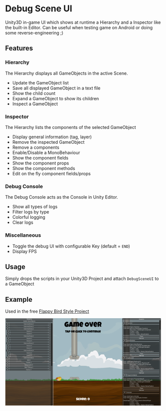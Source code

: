 # Debug Scene UI
Unity3D in-game UI which shows at runtime a Hierarchy and a Inspector like the built-in Editor.
Can be useful when testing game on Android or doing some reverse-engineering ;)

## Features

### Hierarchy
The Hierarchy displays all GameObjects in the active Scene.

- Update the GameObject list
- Save all displayed GameObject in a text file
- Show the child count
- Expand a GameObject to show its children
- Inspect a GameObject

### Inspector
The Hierarchy lists the components of the selected GameObject
- Display general information (tag, layer)
- Remove the inspected GameObject
- Remove a components
- Enable/Disable a MonoBehaviour
- Show the component fields
- Show the component props
- Show the component methods
- Edit on the fly component fields/props

### Debug Console
The Debug Console acts as the Console in Unity Editor.
- Show all types of logs
- Filter logs by type
- Colorful logging
- Clear logs

### Miscellaneous
- Toggle the debug UI with configurable Key (default = `END`)
- Display FPS

## Usage
Simply drops the scripts in your Unity3D Project and attach `DebugSceneUI` to a GameObject

## Example
Used in the free [Flappy Bird Style Project](https://www.assetstore.unity3d.com/en/#!/content/80330)

![ScreenDemo png](/screenDemo.png)
